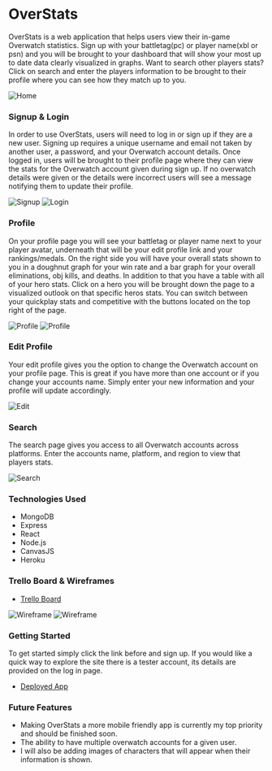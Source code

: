 # OverStats

OverStats is a web application that helps users view their in-game Overwatch statistics. Sign up with your battletag(pc) or player name(xbl or psn) and you will be brought to your dashboard that will show your most up to date data clearly visualized in graphs. Want to search other players stats? Click on search and enter the players information to be brought to their profile where you can see how they match up to you.

![Home](public/home.png)


### Signup & Login

In order to use OverStats, users will need to log in or sign up if they are a new user. Signing up requires a unique username and email not taken by another user, a password, and your Overwatch account details. Once logged in, users will be brought to their profile page where they can view the stats for the Overwatch account given during sign up. If no overwatch details were given or the details were incorrect users will see a message notifying them to update their profile.

![Signup](public/signup.png)
![Login](public/login.png)

### Profile

On your profile page you will see your battletag or player name next to your player avatar, underneath that will be your edit profile link and your rankings/medals. On the right side you will have your overall stats shown to you in a doughnut graph for your win rate and a bar graph for your overall eliminations, obj kills, and deaths. In addition to that you have a table with all of your hero stats. Click on a hero you will be brought down the page to a visualized outlook on that specific heros stats. You can switch between your quickplay stats and competitive with the buttons located on the top right of the page.

![Profile](public/profile1.png)
![Profile](public/profile2.png)

### Edit Profile

Your edit profile gives you the option to change the Overwatch account on your profile page. This is great if you have more than one account or if you change your accounts name. Simply enter your new information and your profile will update accordingly.

![Edit](public/edit.png)

### Search

The search page gives you access to all Overwatch accounts across platforms. Enter the accounts name, platform, and region to view that players stats.

![Search](public/search.png)

### Technologies Used

- MongoDB
- Express
- React
- Node.js
- CanvasJS
- Heroku

### Trello Board & Wireframes

- [Trello Board](https://trello.com/b/rp9a5koL/statmap-overwatch)

![Wireframe](public/wireframe1.png)
![Wireframe](public/wireframe2.png)

### Getting Started
To get started simply click the link before and sign up. If you would like a quick way to explore the site there is a tester account, its details are provided on the log in page.

- [Deployed App](http://myoverstats.herokuapp.com/)


### Future Features

- Making OverStats a more mobile friendly app is currently my top priority and should be finished soon.
- The ability to have multiple overwatch accounts for a given user.
- I will also be adding images of characters that will appear when their information is shown.
